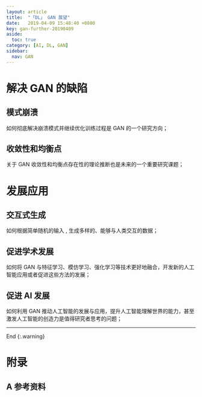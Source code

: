 ```yaml
---
layout: article
title:  "「DL」 GAN 展望"
date:   2019-04-09 15:48:40 +0800
key: gan-further-20190409
aside:
  toc: true
category: [AI, DL, GAN]
sidebar:
  nav: GAN
---
```


>

<!--more-->

# 解决 GAN 的缺陷
## 模式崩溃
如何彻底解决崩溃模式并继续优化训练过程是 GAN 的一个研究方向；   

## 收敛性和均衡点
关于 GAN 收敛性和均衡点存在性的理论推断也是未来的一个重要研究课题；   

# 发展应用
## 交互式生成
如何根据简单随机的输入 , 生成多样的、能够与人类交互的数据；   

## 促进学术发展
如何将 GAN 与特征学习、模仿学习、强化学习等技术更好地融合，开发新的人工智能应用或者促进这些方法的发展；    

## 促进 AI 发展
如何利用 GAN 推动人工智能的发展与应用，提升人工智能理解世界的能力，甚至激发人工智能的创造力是值得研究者思考的问题；    


-------------------  
End
{:.warning}  


# 附录
## A 参考资料
